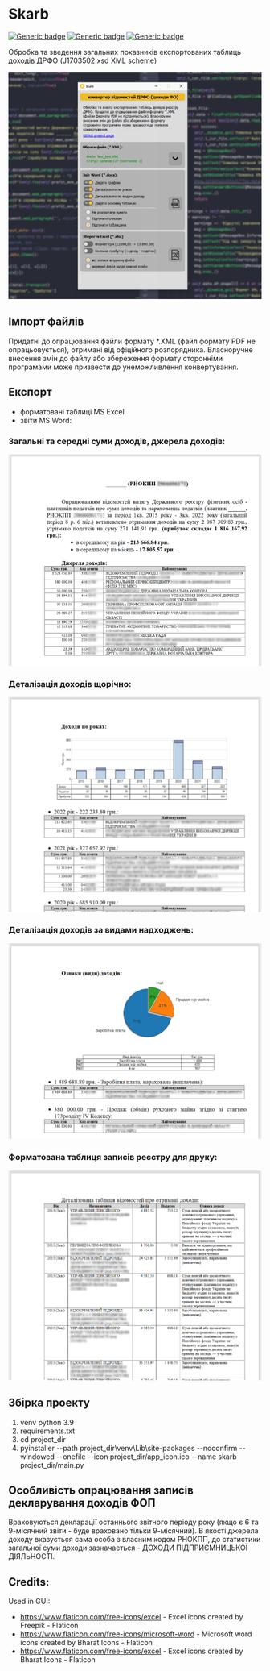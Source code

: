 # Skarb

[![Generic badge](https://img.shields.io/badge/license-GNU_GPL_v.3-COLOR.svg)]()
[![Generic badge](https://img.shields.io/badge/*.exe-pyinstaller-COLOR.svg)]()
[![Generic badge](https://img.shields.io/badge/MS_Word-python_docx-COLOR.svg)]()

Обробка та зведення загальних показників експортованих таблиць доходів ДРФО (J1703502.xsd XML scheme)

![](demo/p_.png)

## Імпорт файлів

Придатні до опрацювання файли формату *.XML (файл формату PDF не опрацьовується), отримані від офіційного розпорядника. 
Власноручне внесення змін до файлу або збереження формату сторонніми програмами може призвести до унеможливлення 
конвертування.

## Експорт

- форматовані таблиці MS Excel
- звіти MS Word:
  
### Загальні та середні суми доходів, джерела доходів:

![](demo/p_1.png)

### Деталізація доходів щорічно:

![](demo/p_2.png)

### Деталізація доходів за видами надходжень:

![](demo/p_3.png)

### Форматована таблиця записів реєстру для друку:

![](demo/p_4.png)
    

## Збірка проекту
1. venv python 3.9 
2. requirements.txt 
3. cd project_dir 
4. pyinstaller --path project_dir\venv\Lib\site-packages --noconfirm --windowed --onefile --icon project_dir/app_icon.ico --name skarb project_dir/main.py

## Особливість опрацювання записів декларування доходів ФОП

Враховуються декларації останнього звітного періоду року (якщо є 6 та 9-місячний звіти - буде враховано тільки 9-місячний). В якості джерела доходу вказується сама особа з власним кодом РНОКПП, до статистики загальної суми доходи зазначається - ДОХОДИ ПІДПРИЄМНИЦЬКОЇ ДІЯЛЬНОСТІ.  

## Credits:
Used in GUI:
- https://www.flaticon.com/free-icons/excel - Excel icons created by Freepik - Flaticon
- https://www.flaticon.com/free-icons/microsoft-word - Microsoft word icons created by Bharat Icons - Flaticon
- https://www.flaticon.com/free-icons/excel - Excel icons created by Bharat Icons - Flaticon